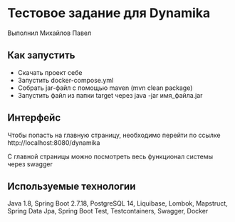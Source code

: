 # Тестовое задание для Dynamika
Выполнил Михайлов Павел

## Как запустить
- Скачать проект себе
- Запустить docker-compose.yml
- Собрать jar-файл с помощью maven (mvn clean package)
- Запустить файл из папки target через java -jar имя_файла.jar

## Интерфейс
Чтобы попасть на главную страницу, необходимо перейти по ссылке http://localhost:8080/dynamika

С главной страницы можно посмотреть весь функционал системы через swagger

## Используемые технологии
Java 1.8, Spring Boot 2.7.18, PostgreSQL 14, Liquibase, Lombok, Mapstruct, Spring Data Jpa, Spring Boot Test, Testcontainers, Swagger, Docker
